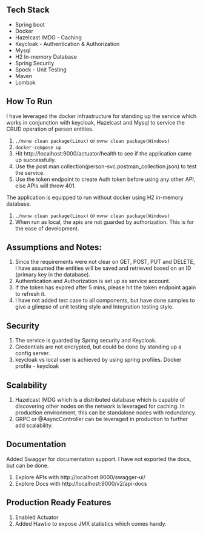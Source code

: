 ## Tech Stack
 - Spring boot
 - Docker
 - Hazelcast IMDG - Caching
 - Keycloak - Authentication & Authorization
 - Mysql
 - H2 In-memory Database
 - Spring Security
 - Spock - Unit Testing
 - Maven
 - Lombok

## How To Run
I have leveraged the docker infrastructure for standing up the service which works in conjunction with keycloak, 
Hazelcast and Mysql to service the CRUD operation of person entities.

 1. `./mvnw clean package(Linux)` or `mvnw clean package(Windows)`
 2. `docker-compose up`
 3. Hit http://localhost:9000/actuator/health to see if the application came up successfully.   
 4. Use the post man collection(person-svc.postman_collection.json) to test the service.
 5. Use the token endpoint to create Auth token before using any other API, else APIs will throw 401.

The application is equipped to run without docker using H2 in-memory database.

 1. `./mvnw clean package(Linux)` or `mvnw clean package(Windows)`
 2.  When run as local, the apis are not guarded by authorization. 
     This is for the ease of development.   
     
## Assumptions and Notes:
1. Since the requirements were not clear on GET, POST, PUT and DELETE, I have assumed the entities will be saved and retrieved based 
   on an ID (primary key in the database).
2. Authentication and Authorization is set up as service account.
3. If the token has expired after 5 mins, please hit the token endpoint again to refresh it.
4. I have not added test case to all components, but have done samples to give a glimpse of unit testing style and 
   Integration testing style.

## Security
1. The service is guarded by Spring security and Keycloak.
2. Credentials are not encrypted, but could be done by standing up a config server.
3. keycloak vs local user is achieved by using spring profiles.
    Docker profile - keycloak

## Scalability
1. Hazelcast IMDG which is a distributed database which is capable of discovering other nodes on the network is 
   leveraged for caching. In production environment, this can be standalone nodes with redundancy.
2. GRPC or @AsyncController can be leveraged in production to further add scalability.

## Documentation
Added Swagger for documentation support. I have not exported the docs, but can be done.
1. Explore APIs with http://localhost:9000/swagger-ui/
2. Explore Docs with http://localhost:9000/v2/api-docs

## Production Ready Features
1. Enabled Actuator
2. Added Hawtio to expose JMX statistics which comes handy.





    

